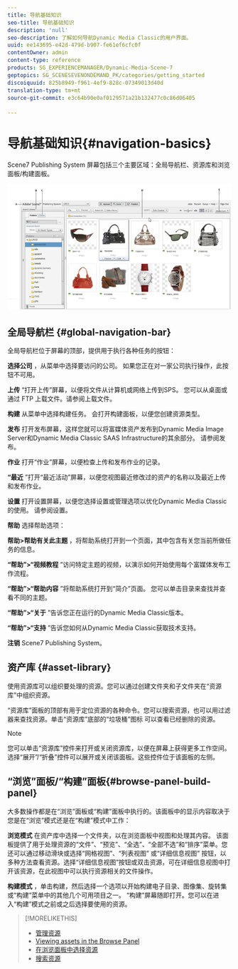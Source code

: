 ```yaml
---
title: 导航基础知识
seo-title: 导航基础知识
description: 'null'
seo-description: 了解如何导航Dynamic Media Classic的用户界面。
uuid: ee143695-e42d-479d-b907-fe61ef6cfc0f
contentOwner: admin
content-type: reference
products: SG_EXPERIENCEMANAGER/Dynamic-Media-Scene-7
geptopics: SG_SCENESEVENONDEMAND_PK/categories/getting_started
discoiquuid: 825b8949-f961-4ef9-828c-07349013d40d
translation-type: tm+mt
source-git-commit: e3c64b90e0af0129571a21b132477c0c86d06405

---
```



# 导航基础知识{#navigation-basics}

Scene7 Publishing System 屏幕包括三个主要区域：全局导航栏、资源库和浏览面板/构建面板。

![导航基础知识](/help/assets/gs_navigation_basics_popup_popup.png)

## 全局导航栏 {#global-navigation-bar}

全局导航栏位于屏幕的顶部，提供用于执行各种任务的按钮：

**选择公司** ，从菜单中选择要访问的公司。 如果您正在对一家公司执行操作，此按钮不可用。

**上传** “打开上传”屏幕，以便将文件从计算机或网络上传到SPS。 您可以从桌面或通过 FTP 上载文件。请参阅上载文件。

**构建** 从菜单中选择构建任务。 会打开构建面板，以便您创建资源类型。

**发布** 打开发布屏幕，这样您就可以将富媒体资产发布到Dynamic Media Image Server和Dynamic Media Classic SAAS Infrastructure的其余部分。 请参阅发布。

**作业** 打开“作业”屏幕，以便检查上传和发布作业的记录。

**“最近** ”打开“最近活动”屏幕，以便您视图最近修改过的资产的名称以及最近上传和发布作业。

**设置** 打开设置屏幕，以便您选择设置或管理选项以优化Dynamic Media Classic的使用。 请参阅设置。

**帮助** 选择帮助选项：

**帮助>帮助有关此主题** ，将帮助系统打开到一个页面，其中包含有关您当前所做任务的信息。

**“帮助”>“视频教程** ”访问特定主题的视频，以演示如何开始使用每个富媒体发布工作流程。

**“帮助”>“帮助内容** ”将帮助系统打开到“简介”页面。 您可以单击目录来查找并查看不同的主题。

**“帮助”>“关于** ”告诉您正在运行的Dynamic Media Classic版本。

**“帮助”>“支持** ”告诉您如何从Dynamic Media Classic获取技术支持。

**注销** Scene7 Publishing System。

## 资产库 {#asset-library}

使用资源库可以组织要处理的资源。您可以通过创建文件夹和子文件夹在“资源库”中组织资源。

“资源库”面板的顶部有用于定位资源的各种命令。您可以搜索资源，也可以用过滤器来查找资源。单击“资源库”底部的“垃圾桶”图标  可以查看已经删除的资源。

>[!NOTE]
>
>您可以单击“资源库”控件来打开或关闭资源库，以便在屏幕上获得更多工作空间。选择“展开”/“折叠”控件可以展开或关闭该面板。这些控件位于该面板的左侧。

## “浏览”面板/“构建”面板{#browse-panel-build-panel}

大多数操作都是在“浏览”面板或“构建”面板中执行的。该面板中的显示内容取决于您是在“浏览”模式还是在“构建”模式中工作：

**浏览模式** 在资产库中选择一个文件夹，以在浏览面板中视图和处理其内容。 该面板提供了用于处理资源的“文件”、“预览”、“全选”、“全部不选”和“排序”菜单。您还可以通过移动滑块或选择“网格视图”、“列表视图” 或“详细信息视图” 按钮，以多种方法查看资源。选择“详细信息视图”按钮或双击资源，可在详细信息视图中打开该资源，在此视图中可以执行资源相关的文件操作。

**构建模式** ，单击构建，然后选择一个选项以开始构建电子目录、图像集、旋转集或“构建”菜单中的其他几个可用项目之一。 “构建”屏幕随即打开。您可以在进入“构建”模式之前或之后选择要使用的资源。

>[!MORELIKETHIS]
>
>* [管理资源](about-managing-assets.md)
>* [Viewing assets in the Browse Panel](viewing-assets-browse-panel.md#viewing_assets_in_the_browse_panel)
>* [在浏览面板中选择资源](selecting-assets-browse-panel.md#selecting_assets_in_the_browse_panel)
>* [搜索资源](searching-assets.md#searching_assets)

